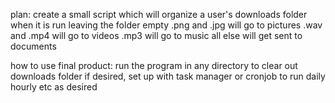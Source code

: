 plan:
	create a small script which will organize a user's downloads folder when it is run leaving the folder empty
	.png and .jpg will go to pictures
	.wav and .mp4 will go to videos
	.mp3 will go to music
	all else will get sent to documents

how to use final product:
	run the program in any directory to clear out downloads folder
	if desired, set up with task manager or cronjob to run daily hourly etc as desired
